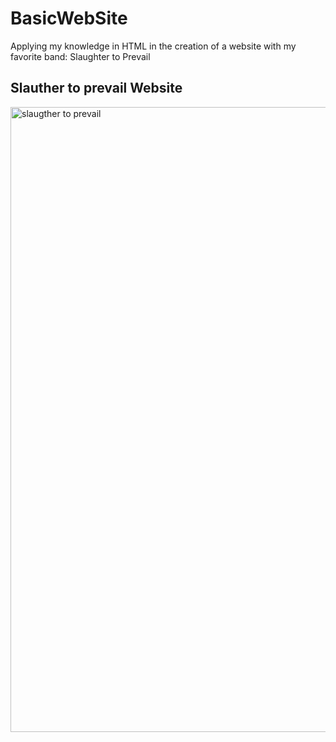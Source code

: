 # BasicWebSite
Applying my knowledge in HTML in the creation of a website with my favorite band: Slaughter to Prevail

## Slauther to prevail Website

<img src="aa.jpg" alt="slaugther to prevail" width=1000px/>

